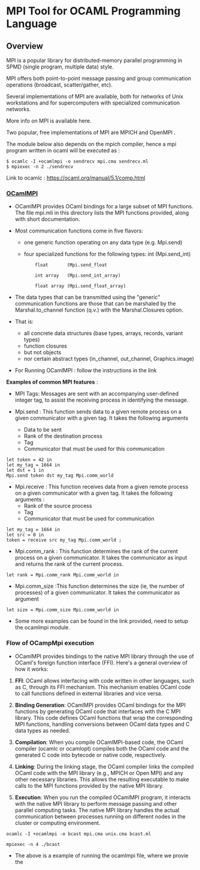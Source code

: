 # MPI Tool for OCAML Programming Language

## Overview 

MPI is a popular library for distributed-memory parallel programming in SPMD (single program, multiple data) style.

MPI offers both point-to-point message passing and group communication operations (broadcast, scatter/gather, etc).

Several implementations of MPI are available, both for networks of Unix workstations and for supercomputers with specialized communication networks.

More info on MPI is available here.

Two popular, free implementations of MPI are MPICH and OpenMPI .

The module below also depends on the mpich compiler, hence a mpi program written in ocaml will be executed as :

```
$ ocamlc -I +ocamlmpi -o sendrecv mpi.cma sendrecv.ml
$ mpiexec -n 2 ./sendrecv 
```

Link to ocamlc : https://ocaml.org/manual/5.1/comp.html

### [OCamlMPI](https://github.com/coti/ocamlmpi?tab=readme-ov-file)

- OCamlMPI provides OCaml bindings for a large subset of MPI functions. The file mpi.mli in this directory lists the MPI functions provided, along with short documentation.

- Most communication functions come in five flavors:
    - one generic function operating on any data type  (e.g. Mpi.send)
    - four specialized functions for the following types:
              int         (Mpi.send_int)
              
              float       (Mpi.send_float
              
              int array   (Mpi.send_int_array)
              
              float array (Mpi.send_float_array)

- The data types that can be transmitted using the "generic"
communication functions are those that can be marshaled by the
Marshal.to_channel function (q.v.) with the Marshal.Closures option.

- That is:
  - all concrete data structures (base types, arrays, records, variant types)
  - function closures
  - but not objects
  - nor certain abstract types (in_channel, out_channel, Graphics.image)

- For Running OCamlMPI : follow the instructions in the link

**Examples of common MPI features** : 

- MPI Tags:  Messages are sent with an accompanying user-defined integer tag, to assist the receiving process in identifying the message.

- Mpi.send : This function sends data to a given remote process on a given communicator with a given tag. It takes the following arguments
    - Data to be sent
    - Rank of the destination process
    - Tag
    - Communicator that must be used for this communication

```
let token = 42 in
let my_tag = 1664 in
let dst = 1 in
Mpi.send token dst my_tag Mpi.comm_world
```

- Mpi.receive : This function receives data from a given remote process on a given communicator with a given tag. It takes the following arguments : 
    - Rank of the source process
    - Tag
    - Communicator that must be used for communication

```
let my_tag = 1664 in
let src = 0 in
token = receive src my_tag Mpi.comm_world ;
```

- Mpi.comm_rank : This function determines the rank of the current process on a given communicator. It takes the communicator as input and returns the rank of the current process. 

```
let rank = Mpi.comm_rank Mpi.comm_world in
```

- Mpi.comm_size :This function determines the size (ie, the number of processes) of a given communicator. It takes the communicator as argument

```
let size = Mpi.comm_size Mpi.comm_world in
```
- Some more examples can be found in the link provided, need to setup the ocamlmpi module.

### Flow of OCampMpi execution

- OCamlMPI provides bindings to the native MPI library through the use of OCaml's foreign function interface (FFI). Here's a general overview of how it works:

1. **FFI**: OCaml allows interfacing with code written in other languages, such as C, through its FFI mechanism. This mechanism enables OCaml code to call functions defined in external libraries and vice versa.

2. **Binding Generation**: OCamlMPI provides OCaml bindings for the MPI functions by generating OCaml code that interfaces with the C MPI library. This code defines OCaml functions that wrap the corresponding MPI functions, handling conversions between OCaml data types and C data types as needed.

3. **Compilation**: When you compile OCamlMPI-based code, the OCaml compiler (ocamlc or ocamlopt) compiles both the OCaml code and the generated C code into bytecode or native code, respectively.

4. **Linking**: During the linking stage, the OCaml compiler links the compiled OCaml code with the MPI library (e.g., MPICH or Open MPI) and any other necessary libraries. This allows the resulting executable to make calls to the MPI functions provided by the native MPI library.
5. **Execution**: When you run the compiled OCamlMPI program, it interacts with the native MPI library to perform message passing and other parallel computing tasks. The native MPI library handles the actual communication between processes running on different nodes in the cluster or computing environment.


```
ocamlc -I +ocamlmpi -o bcast mpi.cma unix.cma bcast.ml            

mpiexec -n 4 ./bcast                                          
```

- The above is a example of running the ocamlmpi file, where we provie the 
